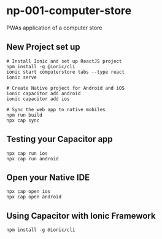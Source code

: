 # np-001-computer-store

PWAs application of a computer store

## New Project set up

```shell
# Install Ionic and set up ReactJS project
npm install -g @ionic/cli
ionic start computerstore tabs --type react
ionic serve

# Create Native project for Android and iOS
ionic capacitor add android
ionic capacitor add ios

# Sync the web app to native mobiles
npm run build
npx cap sync

```

## Testing your Capacitor app

```shell
npx cap run ios
npx cap run android

```

## Open your Native IDE

```shell
npx cap open ios
npx cap open android

```

## Using Capacitor with Ionic Framework
```shell
npm install -g @ionic/cli

```